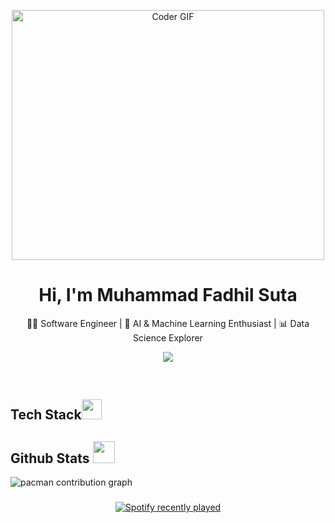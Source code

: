 <p align="center">
  <img src="https://media.giphy.com/media/SWoSkN6DxTszqIKEqv/giphy.gif" alt="Coder GIF" width="500" height="400">

<h1 align="center">Hi, I'm Muhammad Fadhil Suta</h1>
<p align="center">
  👨‍💻 Software Engineer | 🤖 AI & Machine Learning Enthusiast | 📊 Data Science Explorer
</p>


<p align="center">
  <img src="https://readme-typing-svg.herokuapp.com?color=00FF7F&center=true&lines=Building+Intelligent+Systems;Exploring+AI+and+Machine+Learning;Coding+with+Passion+and+Precision" />
</p>

<br clear="both">





</p>
<h2 id="tech-stack">Tech Stack<img src="https://media2.giphy.com/media/QssGEmpkyEOhBCb7e1/giphy.gif?cid=ecf05e47a0n3gi1bfqntqmob8g9aid1oyj2wr3ds3mg700bl&amp;rid=giphy.gif" width="32px"></h2>


</a> 
<h2 id="github-stats">Github Stats <img src="https://i.pinimg.com/originals/65/c4/f4/65c4f452571be1261e9c623f7da488ac.gif" width="35px"></h2>

<picture>
  <source media="(prefers-color-scheme: dark)" srcset="https://raw.githubusercontent.com/Muhammad-Fadhil-Suta/Muhammad-Fadhil-Suta/output/pacman-contribution-graph-dark.svg">
  <source media="(prefers-color-scheme: light)" srcset="https://raw.githubusercontent.com/Muhammad-Fadhil-Suta/Muhammad-Fadhil-Suta/output/pacman-contribution-graph.svg">
  <img alt="pacman contribution graph" src="https://raw.githubusercontent.com/Muhammad-Fadhil-Suta/Muhammad-Fadhil-Suta/output/pacman-contribution-graph.svg">
</picture>

###
<div align="center">
  <a href="https://open.spotify.com/user/Muhammadfadhilsuta">
    <img src="https://spotify-recently-played-readme.vercel.app/api?user=Muhammadfadhilsuta&count=5&unique=true" alt="Spotify recently played"  />
  </a>
</div>